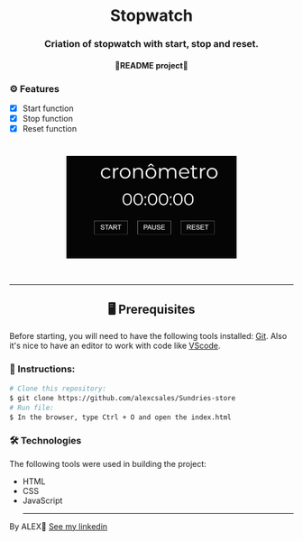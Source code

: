 <h1 align='center'>Stopwatch</h1>

<h3 align='center'> Criation of stopwatch with start, stop and reset.</h3>
<h4 align='center'>🚀README project🚀</h4>
  
### ⚙ Features
- [x] Start function<br>
- [x] Stop function<br>
- [x] Reset function<br>

<h1 align="center">
  <img height="20%" width="60%" alt="GIF-Project"  src="Stopwatch.gif"/>
<h1/>
  <hr>
  
<h2 align='center'>🖥️ Prerequisites</h2>
  <p>Before starting, you will need to have the following tools installed: <a href='https://git-scm.com/downloads'>Git<a>. Also it's nice to have an editor to work with code like <a href='https://code.visualstudio.com/download'>VScode<a/>.</p>
    
 ### 📖 Instructions:
    
 ```bash
 # Clone this repository:
 $ git clone https://github.com/alexcsales/Sundries-store
 # Run file:
 $ In the browser, type Ctrl + O and open the index.html
 ```
    
 ### 🛠 Technologies
 The following tools were used in building the project:
   - HTML<br>
   - CSS<br>
 - JavaScript
    <hr>
    
  <p>By ALEX🤘 <a href='https://www.linkedin.com/in/alexsales-dev/'>See my linkedin<a></p>
